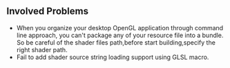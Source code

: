 ## Involved Problems
- When you organize your desktop OpenGL application through command line approach, you can't package any of your resource file into a bundle. So be careful of the shader files path,before start building,specify the right shader path. 
- Fail to add shader source string loading support using GLSL macro.
